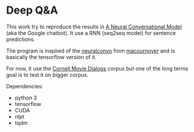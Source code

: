 # Deep Q&A

This work try to reproduce the results in [A Neural Conversational Model](http://arxiv.org/abs/1506.05869) (aka the Google chatbot). It use a RNN (seq2seq model) for sentence predictions.

The program is inspired of the [neuralconvo](https://github.com/macournoyer/neuralconvo) from [macournoyer](https://github.com/macournoyer) and is basically the tensorflow version of it.

For now, it use the [Cornell Movie Dialogs](http://www.cs.cornell.edu/~cristian/Cornell_Movie-Dialogs_Corpus.html) corpus but one of the long terms goal is to test it on bigger corpus.

Dependencies:
 * python 3
 * tensorflow
 * CUDA
 * nlpt
 * tqdm
